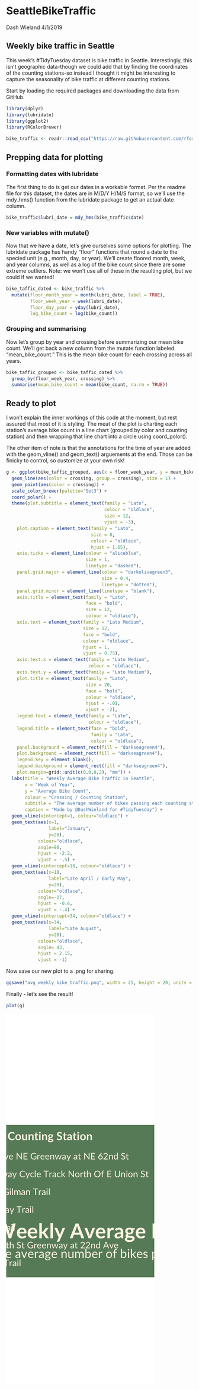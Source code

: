 SeattleBikeTraffic
================
Dash Wieland
4/1/2019

## Weekly bike traffic in Seattle

This week’s \#TidyTuesday dataset is bike traffic in Seattle.
Interestingly, this isn’t geographic data-though we could add that by
finding the coordinates of the counting stations-so instead I thought it
might be interesting to capture the seasonality of bike traffic at
different counting stations.

Start by loading the required packages and downloading the data from
GitHub.

``` r
library(dplyr)
library(lubridate)
library(ggplot2)
library(RColorBrewer)
```

``` r
bike_traffic <- readr::read_csv("https://raw.githubusercontent.com/rfordatascience/tidytuesday/master/data/2019/2019-04-02/bike_traffic.csv", col_types = 'cccdd') 
```

## Prepping data for plotting

### Formatting dates with lubridate

The first thing to do is get our dates in a workable format. Per the
readme file for this dataset, the dates are in M/D/Y H/M/S format, so
we’ll use the mdy\_hms() function from the lubridate package to get an
actual date column.

``` r
bike_traffic$lubri_date = mdy_hms(bike_traffic$date)
```

### New variables with mutate()

Now that we have a date, let’s give ourselves some options for plotting.
The lubridate package has handy “floor” functions that round a date to
the specied unit (e.g., month, day, or year). We’ll create floored
month, week, and year columns, as well as a log of the bike count since
there are some extreme outliers. Note: we won’t use all of these in the
resulting plot, but we could if we wanted\!

``` r
bike_taffic_dated <- bike_traffic %>%
  mutate(floor_month_year = month(lubri_date, label = TRUE),
         floor_week_year = week(lubri_date),
         floor_day_year = yday(lubri_date), 
         log_bike_count = log(bike_count))
```

### Grouping and summarising

Now let’s group by year and crossing before summarizing our mean bike
count. We’ll get back a new column from the mutate function labeled
“mean\_bike\_count.” This is the mean bike count for each crossing
across all years.

``` r
bike_taffic_grouped <- bike_taffic_dated %>%
  group_by(floor_week_year, crossing) %>%
  summarise(mean_bike_count = mean(bike_count, na.rm = TRUE))
```

## Ready to plot

I won’t explain the inner workings of this code at the moment, but rest
assured that most of it is styling. The meat of the plot is charting
each station’s average bike count in a line chart (grouped by color and
counting station) and then wrapping that line chart into a circle using
coord\_polor().

The other item of note is that the annotations for the time of year are
added with the geom\_vline() and geom\_text() arguements at the end.
Those can be finicky to control, so customize at your own risk\!

``` r
g <- ggplot(bike_taffic_grouped, aes(x = floor_week_year, y = mean_bike_count)) + 
  geom_line(aes(color = crossing, group = crossing), size = 1) +
  geom_point(aes(color = crossing)) + 
  scale_color_brewer(palette="Set3") +
  coord_polar() + 
  theme(plot.subtitle = element_text(family = "Lato", 
                                     colour = "oldlace",
                                     size = 12,
                                     vjust = -3),
    plot.caption = element_text(family = "Lato", 
                                size = 8, 
                                colour = "oldlace",
                                hjust = 1.65), 
    axis.ticks = element_line(colour = "aliceblue", 
                              size = 1,
                              linetype = "dashed"),
    panel.grid.major = element_line(colour = "darkolivegreen3", 
                                    size = 0.4,
                                    linetype = "dotted"), 
    panel.grid.minor = element_line(linetype = "blank"), 
    axis.title = element_text(family = "Lato", 
                              face = "bold",
                              size = 12,
                              colour = "oldlace"), 
    axis.text = element_text(family = "Lato Medium",
                             size = 12, 
                             face = "bold", 
                             colour = "oldlace",
                             hjust = 1, 
                             vjust = 0.75), 
    axis.text.x = element_text(family = "Lato Medium", 
                               colour = "oldlace"), 
    axis.text.y = element_text(family = "Lato Medium"), 
    plot.title = element_text(family = "Lato",
                              size = 20,
                              face = "bold",
                              colour = "oldlace", 
                              hjust = -.01, 
                              vjust = -2), 
    legend.text = element_text(family = "Lato", 
                               colour = "oldlace"), 
    legend.title = element_text(face = "bold",
                                family = "Lato",
                                colour = "oldlace"), 
    panel.background = element_rect(fill = "darkseagreen4"), 
    plot.background = element_rect(fill = "darkseagreen4"),
    legend.key = element_blank(),
    legend.background = element_rect(fill = "darkseagreen4"),
    plot.margin=grid::unit(c(0,0,0,2), "mm")) +
  labs(title = "Weekly Average Bike Traffic in Seattle", 
       x = "Week of Year",
       y = "Average Bike Count", 
       colour = "Crossing / Counting Station", 
       subtitle = "The average number of bikes passing each counting station, aggregated by week of the year",
       caption = "Made by @DashWieland for #TidyTuesday") + 
  geom_vline(xintercept=1, colour="oldlace") +
  geom_text(aes(x=1,
                label="January",
                y=20),
            colour="oldlace",
            angle=90,
            hjust = -2.2,
            vjust = -.5) + 
  geom_vline(xintercept=18, colour="oldlace") +
  geom_text(aes(x=18,
                label="Late April / Early May",
                y=20),
            colour="oldlace",
            angle=-27,
            hjust = -0.6,
            vjust = -.4) +   
  geom_vline(xintercept=34, colour="oldlace") + 
  geom_text(aes(x=34,
                label="Late August",
                y=20), 
            colour="oldlace",
            angle= 43,
            hjust = 2.15,
            vjust = -1)
```

Now save our new plot to a .png for sharing.

``` r
ggsave("avg_weekly_bike_traffic.png", width = 25, height = 20, units = "cm")
```

Finally - let’s see the result\!

``` r
plot(g)
```

![](SeattleBikeTraffic_Weekly_Average_files/figure-gfm/unnamed-chunk-7-1.png)<!-- -->

